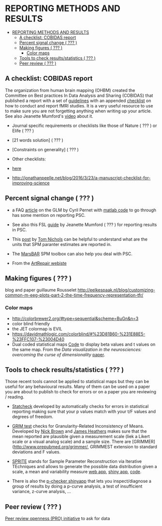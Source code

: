 # REPORTING METHODS AND RESULTS

- [REPORTING METHODS AND RESULTS](#reporting-methods-and-results)
  - [A checklist: COBIDAS report](#a-checklist-cobidas-report)
  - [Percent signal change ( ??? )](#percent-signal-change---)
  - [Making figures ( ??? )](#making-figures---)
    - [Color maps](#color-maps)
  - [Tools to check results/statistics ( ??? )](#tools-to-check-resultsstatistics---)
  - [Peer review ( ??? )](#peer-review---)

## A checklist: COBIDAS report

The organization from human brain mapping (OHBM) created the Committee on Best
practices In Data Analysis and Sharing (COBIDAS) that published a report with a
set of [guidelines](https://www.ncbi.nlm.nih.gov/pmc/articles/PMC5685169/) with
an appended
[checklist](https://www.biorxiv.org/content/early/2016/07/10/054262.full.pdf+html)
on how to conduct and report fMRI studies. It is a very useful resource to use
to make sure you are not forgetting anything when writing up your article. See
also Jeanette Mumford's [video](https://www.youtube.com/watch?v=bsM4KowO5Vc)
about it.

- Journal specific requirements or checklists like those of Nature ( ??? ) or
  Elife ( ??? )

- [21 words solution] ( ??? )

- [Constraints on generality] ( ??? )

- Other checklists:

* [here](http://biostat.mc.vanderbilt.edu/wiki/Main/ManuscriptChecklist)

* http://jonathanpeelle.net/blog/2016/3/23/a-manuscript-checklist-for-improving-science

## Percent signal change ( ??? )

- a FAQ [article](https://www.ncbi.nlm.nih.gov/pmc/articles/PMC3896880/) on the
  GLM by Cyril Pernet with
  [matlab code](https://www.frontiersin.org/articles/file/downloadfile/58014_supplementary-materials_datasheets_1_zip/octet-stream/Data%20Sheet%201.ZIP/2/58014)
  to go through has some mention on reporting PSC.

- See also this FSL [guide](http://mumford.bol.ucla.edu/perchange_guide.pdf) by
  Jeanette Mumford ( ??? ) for reporting results in PSC.

- This [post](http://blogs.warwick.ac.uk/nichols/entry/spm_plot_units/) by
  [Tom Nichols](https://twitter.com/ten_photos) can be helpful to understand
  what are the units that SPM paranter estimates are reported in.

- The [MarsBAR](http://marsbar.sourceforge.net/) SPM toolbox can also help you
  deal with PSC.

- From the
  [ArtRepair webiste](https://cibsr.stanford.edu/content/dam/sm/cibsr/documents/tools/methods/artrepair-software/FMRIPercentSignalChange.pdf)

## Making figures ( ??? )

<!-- TO DO

I keep hearing that the books by Edward R. Tufte are great
https://www.amazon.com/dp/0961392118/?tag=codihorr-20
https://www.amazon.com/dp/0961392126/?tag=codihorr-20

http://mkweb.bcgsc.ca/essentials.of.data.visualization/
https://www.jisc.ac.uk/full-guide/data-visualisation
https://jimgrange.wordpress.com/2016/06/15/solution-to-barbarplots-in-r/
https://f1000research.com/articles/4-466/v1 -->

blog and paper guillaume Rousselet
http://eelkespaak.nl/blog/customizing-common-m-eeg-plots-part-2-the-time-frequency-representation-tfr/

### Color maps

- http://colorbrewer2.org/#type=sequential&scheme=BuGn&n=3
- color blind friendly
- the JET colormap is EVIL
- https://davidmathlogic.com/colorblind/#%23D81B60-%231E88E5-%23FFC107-%23004D40
- Dual coded statistical maps [Code](http://mialab.mrn.org/datavis/) to display
  beta values and t values on the same map. From the _Data visualization in the
  neurosciences: overcoming the curse of dimensionality_
  [paper](https://www.ncbi.nlm.nih.gov/pubmed/22632718).

## Tools to check results/statistics ( ??? )

Those recent tools cannot be applied to statistical maps but they can be useful
for any behavioural results. Many of them can be used on a paper you are about
to publish to check for errors or on a paper you are reviewing / reading.

- [Statcheck](http://statcheck.io/) developed by automatically checks for errors
  in statistical reporting making sure that your p values match with your t/F
  values and degrees of freedom.

- [GRIM test](http://www.prepubmed.org/grim_test/) checks for
  Granularity-Related Inconsistency of Means. Developed by
  [Nick Brown](https://twitter.com/sTeamTraen) and
  [James Heathers](https://twitter.com/jamesheathers) makes sure that the mean
  reported are plausible given a measurement scale (liek a Likert scale or a
  visual analog scale) and a sample size. There are
  [GRIMMER](http://www.prepubmed.org/grimmer/, GRIMMEST extension to standard
  deviations and F values.

- [SPRITE](https://peerj.com/preprints/26968v1/) stands for Sample Parameter
  Reconstruction via Iterative TEchniques and allows to generate the possible
  data distribution given a scale, a mean and variability measure
  [web app](http://www.prepubmed.org/sprite/),
  [shiny app](https://steamtraen.shinyapps.io/rsprite/),
  [code](https://osf.io/pwjad/).

- There is also the [p-checker shinyapp](https://shinyapps.org/apps/p-checker/)
  that lets you inspect/diagnose a group of results by doing a p-curve analysis,
  a test of insufficient variance, z-curve analysis, …

## Peer review ( ??? )

<!-- TO DO -->

[Peer review openness (PRO) initiative](https://opennessinitiative.org/) to ask
for data
